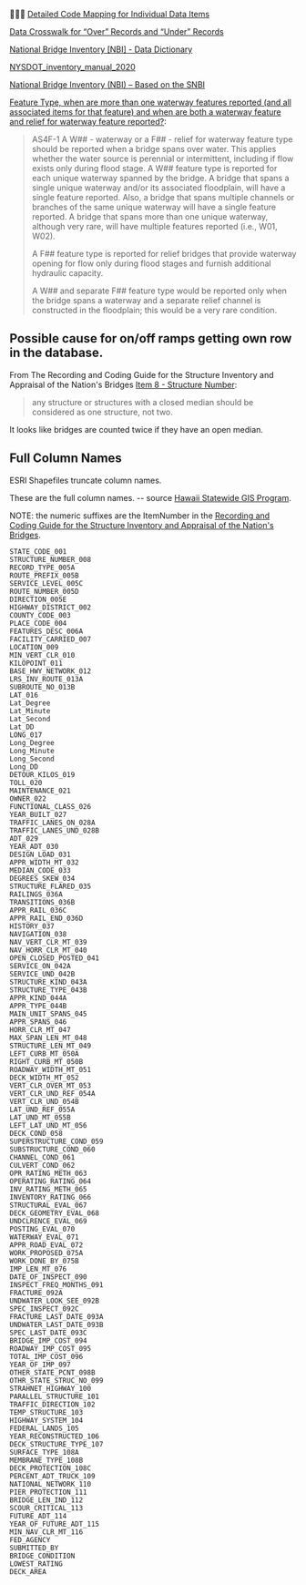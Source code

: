 
🔑🔑🔑 [Detailed Code Mapping for Individual Data Items](https://www.fhwa.dot.gov/bridge/snbi/codemapping.cfm)

[Data Crosswalk for “Over” Records and “Under” Records](https://www.fhwa.dot.gov/bridge/snbi/datacrosswalk.cfm)

[National Bridge Inventory [NBI] - Data Dictionary](https://nationalbridges.com/nbiDesc.html)

[NYSDOT_inventory_manual_2020](https://www.dot.ny.gov/divisions/engineering/structures/repository/manuals/inventory/NYSDOT_inventory_manual_2020.pdf)

[National Bridge Inventory (NBI) – Based on the SNBI](https://www.fhwa.dot.gov/bridge/snbi.cfm)

[Feature Type, when are more than one waterway features reported (and all associated items for that feature) and when are both a waterway feature and relief for waterway feature reported?](https://www.fhwa.dot.gov/bridge/snbi/qanda/06.cfm):

> AS4F-1 A W## - waterway or a F## - relief for waterway feature type should be
> reported when a bridge spans over water. This applies whether the water
> source is perennial or intermittent, including if flow exists only during
> flood stage. A W## feature type is reported for each unique waterway spanned
> by the bridge. A bridge that spans a single unique waterway and/or its
> associated floodplain, will have a single feature reported. Also, a bridge
> that spans multiple channels or branches of the same unique waterway will
> have a single feature reported. A bridge that spans more than one unique
> waterway, although very rare, will have multiple features reported (i.e.,
> W01, W02).
>
> A F## feature type is reported for relief bridges that provide waterway opening
> for flow only during flood stages and furnish additional hydraulic capacity.
>
> A W## and separate F## feature type would be reported only when the bridge
> spans a waterway and a separate relief channel is constructed in the
> floodplain; this would be a very rare condition.

## Possible cause for on/off ramps getting own row in the database.

From The Recording and Coding Guide for the Structure Inventory and Appraisal
of the Nation's Bridges [Item 8 - Structure Number](https://www.fhwa.dot.gov/bridge/mtguide.pdf#page=17):

> any structure or structures with a closed median should be considered as one structure, not two.

It looks like bridges are counted twice if they have an open median.

## Full Column Names

ESRI Shapefiles truncate column names.

These are the full column names. -- source [Hawaii Statewide GIS Program](https://geoportal.hawaii.gov/datasets/HiStateGIS::national-bridge-inventory/about).

NOTE: the numeric suffixes are the ItemNumber in the
[Recording and Coding Guide for the Structure Inventory and Appraisal of the Nation's Bridges](
https://www.fhwa.dot.gov/bridge/mtguide.pdf
).

```
STATE_CODE_001
STRUCTURE_NUMBER_008
RECORD_TYPE_005A
ROUTE_PREFIX_005B
SERVICE_LEVEL_005C
ROUTE_NUMBER_005D
DIRECTION_005E
HIGHWAY_DISTRICT_002
COUNTY_CODE_003
PLACE_CODE_004
FEATURES_DESC_006A
FACILITY_CARRIED_007
LOCATION_009
MIN_VERT_CLR_010
KILOPOINT_011
BASE_HWY_NETWORK_012
LRS_INV_ROUTE_013A
SUBROUTE_NO_013B
LAT_016
Lat_Degree
Lat_Minute
Lat_Second
Lat_DD
LONG_017
Long_Degree
Long_Minute
Long_Second
Long_DD
DETOUR_KILOS_019
TOLL_020
MAINTENANCE_021
OWNER_022
FUNCTIONAL_CLASS_026
YEAR_BUILT_027
TRAFFIC_LANES_ON_028A
TRAFFIC_LANES_UND_028B
ADT_029
YEAR_ADT_030
DESIGN_LOAD_031
APPR_WIDTH_MT_032
MEDIAN_CODE_033
DEGREES_SKEW_034
STRUCTURE_FLARED_035
RAILINGS_036A
TRANSITIONS_036B
APPR_RAIL_036C
APPR_RAIL_END_036D
HISTORY_037
NAVIGATION_038
NAV_VERT_CLR_MT_039
NAV_HORR_CLR_MT_040
OPEN_CLOSED_POSTED_041
SERVICE_ON_042A
SERVICE_UND_042B
STRUCTURE_KIND_043A
STRUCTURE_TYPE_043B
APPR_KIND_044A
APPR_TYPE_044B
MAIN_UNIT_SPANS_045
APPR_SPANS_046
HORR_CLR_MT_047
MAX_SPAN_LEN_MT_048
STRUCTURE_LEN_MT_049
LEFT_CURB_MT_050A
RIGHT_CURB_MT_050B
ROADWAY_WIDTH_MT_051
DECK_WIDTH_MT_052
VERT_CLR_OVER_MT_053
VERT_CLR_UND_REF_054A
VERT_CLR_UND_054B
LAT_UND_REF_055A
LAT_UND_MT_055B
LEFT_LAT_UND_MT_056
DECK_COND_058
SUPERSTRUCTURE_COND_059
SUBSTRUCTURE_COND_060
CHANNEL_COND_061
CULVERT_COND_062
OPR_RATING_METH_063
OPERATING_RATING_064
INV_RATING_METH_065
INVENTORY_RATING_066
STRUCTURAL_EVAL_067
DECK_GEOMETRY_EVAL_068
UNDCLRENCE_EVAL_069
POSTING_EVAL_070
WATERWAY_EVAL_071
APPR_ROAD_EVAL_072
WORK_PROPOSED_075A
WORK_DONE_BY_075B
IMP_LEN_MT_076
DATE_OF_INSPECT_090
INSPECT_FREQ_MONTHS_091
FRACTURE_092A
UNDWATER_LOOK_SEE_092B
SPEC_INSPECT_092C
FRACTURE_LAST_DATE_093A
UNDWATER_LAST_DATE_093B
SPEC_LAST_DATE_093C
BRIDGE_IMP_COST_094
ROADWAY_IMP_COST_095
TOTAL_IMP_COST_096
YEAR_OF_IMP_097
OTHER_STATE_PCNT_098B
OTHR_STATE_STRUC_NO_099
STRAHNET_HIGHWAY_100
PARALLEL_STRUCTURE_101
TRAFFIC_DIRECTION_102
TEMP_STRUCTURE_103
HIGHWAY_SYSTEM_104
FEDERAL_LANDS_105
YEAR_RECONSTRUCTED_106
DECK_STRUCTURE_TYPE_107
SURFACE_TYPE_108A
MEMBRANE_TYPE_108B
DECK_PROTECTION_108C
PERCENT_ADT_TRUCK_109
NATIONAL_NETWORK_110
PIER_PROTECTION_111
BRIDGE_LEN_IND_112
SCOUR_CRITICAL_113
FUTURE_ADT_114
YEAR_OF_FUTURE_ADT_115
MIN_NAV_CLR_MT_116
FED_AGENCY
SUBMITTED_BY
BRIDGE_CONDITION
LOWEST_RATING
DECK_AREA
```
